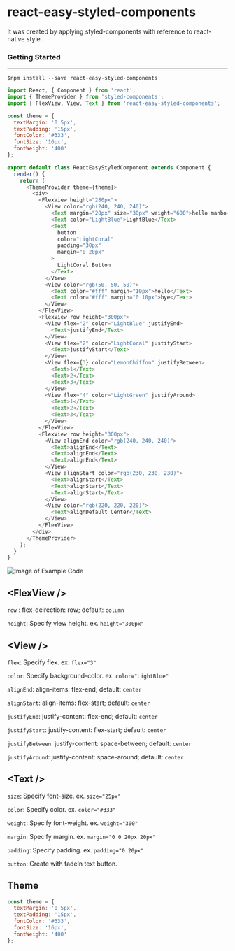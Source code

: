 # react-easy-styled-components

It was created by applying styled-components with reference to react-native style.

### Getting Started
---
```
$npm install --save react-easy-styled-components
```
```javascript
import React, { Component } from 'react';
import { ThemeProvider } from 'styled-components';
import { FlexView, View, Text } from 'react-easy-styled-components';

const theme = {
  textMargin: '0 5px',
  textPadding: '15px',
  fontColor: '#333',
  fontSize: '16px',
  fontWeight: '400'
};

export default class ReactEasyStyledComponent extends Component {
  render() {
    return (
      <ThemeProvider theme={theme}>
        <div>
          <FlexView height="280px">
            <View color="rgb(240, 240, 240)">
              <Text margin="20px" size="30px" weight="600">hello manbo</Text>
              <Text color="LightBlue">LightBlue</Text>
              <Text
                button
                color="LightCoral"
                padding="30px"
                margin="0 20px"
              >
                LightCoral Button
              </Text>
            </View>
            <View color="rgb(50, 50, 50)">
              <Text color="#fff" margin="10px">hello</Text>
              <Text color="#fff" margin="0 10px">bye</Text>
            </View>
          </FlexView>
          <FlexView row height="300px">
            <View flex="2" color="LightBlue" justifyEnd>
              <Text>justifyEnd</Text>
            </View>
            <View flex="2" color="LightCoral" justifyStart>
              <Text>justifyStart</Text>
            </View>
            <View flex={3} color="LemonChiffon" justifyBetween>
              <Text>1</Text>
              <Text>2</Text>
              <Text>3</Text>
            </View>
            <View flex="4" color="LightGreen" justifyAround>
              <Text>1</Text>
              <Text>2</Text>
              <Text>3</Text>
            </View>
          </FlexView>
          <FlexView row height="300px">
            <View alignEnd color="rgb(240, 240, 240)">
              <Text>alignEnd</Text>
              <Text>alignEnd</Text>
              <Text>alignEnd</Text>
            </View>
            <View alignStart color="rgb(230, 230, 230)">
              <Text>alignStart</Text>
              <Text>alignStart</Text>
              <Text>alignStart</Text>
            </View>
            <View color="rgb(220, 220, 220)">
              <Text>alignDefault Center</Text>
            </View>
          </FlexView>
        </div>
      </ThemeProvider>
    );
  }
}
```

![Image of Example Code](https://firebasestorage.googleapis.com/v0/b/npm-storage.appspot.com/o/react-easy-styled-components.png?alt=media&token=6c9b0823-3be1-405b-803c-2ce3ef281a49)


## \<FlexView />

`row` : flex-deirection: row; default: `column`

`height`: Specify view height. ex. `height="300px"`

## \<View />

`flex`: Specify flex. ex. `flex="3"`

`color`: Specify background-color. ex. `color="LightBlue"`

`alignEnd`: align-items: flex-end; default: `center`

`alignStart`: align-items: flex-start; default: `center`

`justifyEnd`: justify-content: flex-end; default: `center`

`justifyStart`: justify-content: flex-start; default: `center`

`justifyBetween`: justify-content: space-between; default: `center`

`justifyAround`: justify-content: space-around; default: `center`

## \<Text />

`size`: Specify font-size. ex. `size="25px"`

`color`: Specify color. ex. `color="#333"`

`weight`: Specify font-weight. ex. `weight="300"`

`margin`: Specify margin. ex. `margin="0 0 20px 20px"`

`padding`: Specify padding. ex. `padding="0 20px"`

`button`: Create with fadeIn text button.

## Theme
```javascript
const theme = {
  textMargin: '0 5px',
  textPadding: '15px',
  fontColor: '#333',
  fontSize: '16px',
  fontWeight: '400'
};
```
